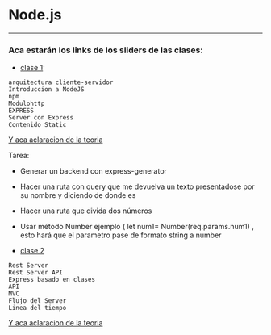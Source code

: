 # Node.js

---

### Aca estarán los links de los sliders de las clases:

- [clase 1](https://view.genial.ly/6122cab2a45f7d0d19d713c2/presentation-unidad-3-4-curso-backend): 
```
arquitectura cliente-servidor
Introduccion a NodeJS
npm
Modulohttp
EXPRESS
Server con Express
Contenido Static
```
[Y aca aclaracion de la teoria](https://github.com/eugenia1984/Full-Stack-Numen/tree/main/node/node01)

Tarea:

- Generar un backend con express-generator 

- Hacer una ruta con query que me devuelva un texto presentadose por su nombre y diciendo de donde es 

- Hacer una ruta que divida dos números 

- Usar método Number ejemplo ( let num1= Number(req.params.num1) ,  esto hará que el parametro pase de formato string a number 


- [clase 2](https://view.genial.ly/6123d2ad86fcda0d1a305d4b/presentation-continuacion-unidad-4)
```
Rest Server
Rest Server API
Express basado en clases
API
MVC
Flujo del Server
Linea del tiempo
```

[Y aca aclaracion de la teoria](https://github.com/eugenia1984/Full-Stack-Numen/tree/main/node/node02)
